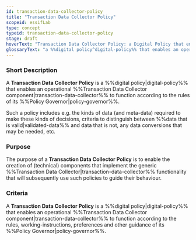 ```yaml
---
id: transaction-data-collector-policy
title: "Transaction Data Collector Policy"
scopeid: essifLab
type: concept
typeid: transaction-data-collector-policy
stage: draft
hoverText: "Transaction Data Collector Policy: a Digital Policy that enables an operational Transaction Data Collector component to function according to the rules of its Policy Governor."
glossaryText: "a %%digital policy^digital-policy%% that enables an operational %%transaction data collector^transaction-data-collector%% component to function according to the rules of its %%policy governor^policy-governor%%."
---
```


### Short Description
A **Transaction Data Collector Policy** is a %%digital policy|digital-policy%% that enables an operational %%Transaction Data Collector component|transaction-data-collector%% to function according to the rules of its %%Policy Governor|policy-governor%%.

Such a policy includes e.g. the kinds of data (and meta-data) required to make these kinds of decisions, criteria to distinguish between %%data that is valid|validated-data%% and data that is not, any data conversions that may be needed, etc.

### Purpose
The purpose of a **Transaction Data Collector Policy** is to enable the creation of (technical) components that implement the generic %%Transaction Data Collector|transaction-data-collector%% functionality that will subsequently use such policies to guide their behaviour.

### Criteria
A **Transaction Data Collector Policy** is a %%digital policy|digital-policy%% that enables an operational %%Transaction Data Collector component|transaction-data-collector%% to function according to the rules, working-instructions, preferences and other guidance of its %%Policy Governor|policy-governor%%.
